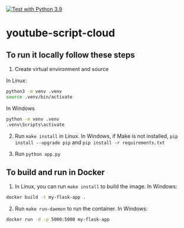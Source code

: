 [![Test with Python 3.9](https://github.com/PabloOrazi/youtube-script-cloud/actions/workflows/main.yml/badge.svg)](https://github.com/PabloOrazi/youtube-script-cloud/actions/workflows/main.yml)
# youtube-script-cloud

## To run it locally follow these steps 

1.  Create virtual environment and source

In Linux:

```bash
python3 -m venv .venv
source .venv/bin/activate
```

In Windows

```bash
python -m venv .venv
.venv\Scripts\activate
```

2.  Run `make install` in Linux. In Windows, if Make is not installed, 	`pip install --upgrade pip` and	`pip install -r requirements.txt`

3.  Run `python app.py`


## To build and run in Docker 

1.  In Linux, you can run `make install` to build the image. In Windows:

```bash
docker build -t my-flask-app .
```

2.  Run `make run-daemon` to run the container. In Windows:

```bash
docker run -d -p 5000:5000 my-flask-app
```

